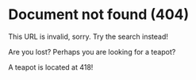 # Document not found (404)

This URL is invalid, sorry. Try the search instead!

Are you lost? Perhaps you are looking for a teapot?

A teapot is located at 418!
